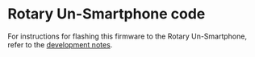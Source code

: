 Rotary Un-Smartphone code
=========================

For instructions for flashing this firmware to the Rotary Un-Smartphone, refer
to the [development notes](https://docs.google.com/document/d/e/2PACX-1vRf3TaDlxGJ2ncQTButRl0WL3RmtV9shEWlgSawJcwsIq64dxmfjSp0KxfxwEZRTUaDqbzEhOorLRnM/pub).

